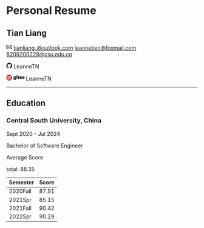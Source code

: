 # Personal Resume
## Tian Liang
<img src='pics/email.png' height="15" padding-top="5"> tianliang_@outlook.com  leannetien@foxmail.com  8209200228@csu.edu.cn

<img src='pics/github.png' height="15"> LeanneTN 

<img src='pics/gitee.svg' height='15'> LeanneTN

----
## Education

### Central South University, China
Sept 2020 - Jul 2024

Bachelor of Software Engineer

Average Score

total: 88.35

|Semester   |  Score  |
|-------|---------|
|2020Fall|87.91    |
|2021Spr|85.15|
|2021Fall|90.42|
|2022Spr| 90.29|



